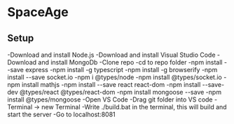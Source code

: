# SpaceAge

## Setup

-Download and install Node.js
-Download and install Visual Studio Code
-Download and install MongoDb
-Clone repo
-cd to repo folder
-npm install --save express
-npm install -g typescript
-npm install -g browserify
-npm install --save socket.io
-npm i @types/node
-npm install @types/socket.io
-npm install mathjs
-npm install --save react react-dom
-npm install --save-dev @types/react @types/react-dom
-npm install mongoose --save
-npm install @types/mongoose
-Open VS Code
-Drag git folder into VS code
-Terminal -> new Terminal
-Write ./build.bat in the terminal, this will build and start the server
-Go to localhost:8081